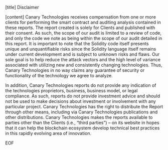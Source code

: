 [title]
Disclaimer

[content]
Canary Technologies receives compensation from one or more clients for performing the smart contract and auditing analysis contained in these reports. The report created is solely for Clients and published with their consent. As such, the scope of our audit is limited to a review of code, and only the code we note as being within the scope of our audit detailed in this report. It is important to note that the Solidity code itself presents unique and unquantifiable risks since the Solidity language itself remains under current development and is subject to unknown risks and flaws. Our sole goal is to help reduce the attack vectors and the high level of variance associated with utilizing new and consistently changing technologies. Thus, Canary Technologies in no way claims any guarantee of security or functionality of the technology we agree to analyze.

In addition, Canary Technologies reports do not provide any indication of the technologies proprietors, business, business model, or legal compliance. As such, reports do not provide investment advice and should not be used to make decisions about investment or involvement with any particular project.  Canary Technologies has the right to distribute the Report through other means, including via Canary Technologies publications and other distributions. Canary Technologies makes the reports available to parties other than the Clients (i.e., “third parties”) – on its website in hopes that it can help the blockchain ecosystem develop technical best practices in this rapidly evolving area of innovation.

EOF